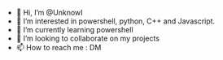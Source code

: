 - 👋 Hi, I’m @UnknowI
- 👀 I’m interested in powershell, python, C++ and Javascript.
- 🌱 I’m currently learning powershell
- 💞️ I’m looking to collaborate on my projects
- 📫 How to reach me : DM

<!---
UnknowI/UnknowI is a ✨ special ✨ repository because its `README.md` (this file) appears on your GitHub profile.
You can click the Preview link to take a look at your changes.
--->
